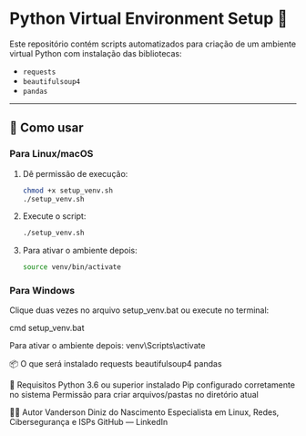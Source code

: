 # Python Virtual Environment Setup 🐍
Este repositório contém scripts automatizados para criação de um ambiente virtual Python com instalação das bibliotecas:

- `requests`
- `beautifulsoup4`
- `pandas`

---

## 🚀 Como usar

### Para Linux/macOS

1. Dê permissão de execução:
   ```bash
   chmod +x setup_venv.sh
   ./setup_venv.sh
2. Execute o script:
     ```bash
   ./setup_venv.sh

3. Para ativar o ambiente depois:
    ```bash
    source venv/bin/activate

### Para Windows

Clique duas vezes no arquivo setup_venv.bat
ou execute no terminal:

cmd
setup_venv.bat

Para ativar o ambiente depois:
venv\Scripts\activate

📦 O que será instalado
requests
beautifulsoup4
pandas

🧪 Requisitos
Python 3.6 ou superior instalado
Pip configurado corretamente no sistema
Permissão para criar arquivos/pastas no diretório atual

🧑‍💻 Autor
Vanderson Diniz do Nascimento
Especialista em Linux, Redes, Cibersegurança e ISPs
GitHub — LinkedIn
